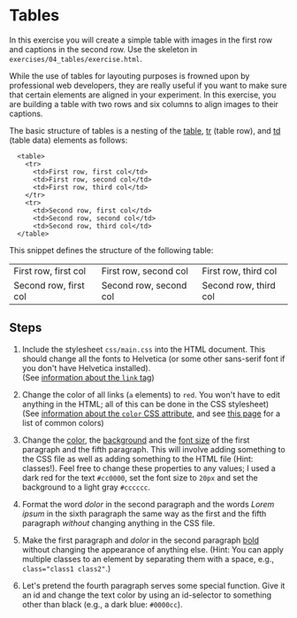 # Tables

In this exercise you will create a simple table with images in the first row and captions in the second row.
Use the skeleton in `exercises/04_tables/exercise.html`.

While the use of tables for layouting purposes is frowned upon by professional web developers, they are really useful if you want to make sure that certain elements are aligned in your experiment. In this exercise, you are building a table with two rows and six columns to align images to their captions.

The basic structure of tables is a nesting of the [table](), [tr]() (table row), and [td]() (table data) elements as follows:

```
  <table>
    <tr>
      <td>First row, first col</td>
      <td>First row, second col</td>
      <td>First row, third col</td>
    </tr>
    <tr>
      <td>Second row, first col</td>
      <td>Second row, second col</td>
      <td>Second row, third col</td>
  </table>
```

This snippet defines the structure of the following table:

<table>
  <tr>
    <td>First row, first col</td>
    <td>First row, second col</td>
    <td>First row, third col</td>
  </tr>
  <tr>
    <td>Second row, first col</td>
    <td>Second row, second col</td>
    <td>Second row, third col</td>
</table>



## Steps

1. Include the stylesheet `css/main.css` into the HTML document. This should change all the fonts to Helvetica (or some other sans-serif font if you don't have Helvetica installed).<br/>
  (See [information about the `link` tag](https://www.w3schools.com/tags/tag_link.asp))

2. Change the color of all links (`a` elements) to `red`. You won't have to edit anything in the HTML; all of this can be done in the CSS stylesheet)<br/>
  (See [information about the `color` CSS attribute](https://www.w3schools.com/cssref/pr_text_color.asp), and see [this page](https://www.w3schools.com/cssref/css_colors.asp) for a list of common colors)

3. Change the [color](https://www.w3schools.com/cssref/pr_text_color.asp), the [background](https://www.w3schools.com/cssref/pr_background-color.asp) and the [font size](https://www.w3schools.com/cssref/pr_font_font-size.asp) of the first paragraph and the fifth paragraph. This will involve adding something to the CSS file as well as adding something to the HTML file (Hint: classes!). Feel free to change these properties to any values; I used a dark red for the text `#cc0000`, set the font size to `20px` and set the background to a light gray `#cccccc`.

4. Format the word _dolor_ in the second paragraph and the words _Lorem ipsum_ in the sixth paragraph the same way as the first and the fifth paragraph *without* changing anything in the CSS file.

5. Make the first paragraph and _dolor_ in the second paragraph [bold](https://www.w3schools.com/cssref/pr_font_weight.asp) without changing the appearance of anything else. (Hint: You can apply multiple classes to an element by separating them with a space, e.g., `class="class1 class2"`.)

6. Let's pretend the fourth paragraph serves some special function. Give it an id and change the text color by using an id-selector to something other than black (e.g., a dark blue: `#0000cc`).
